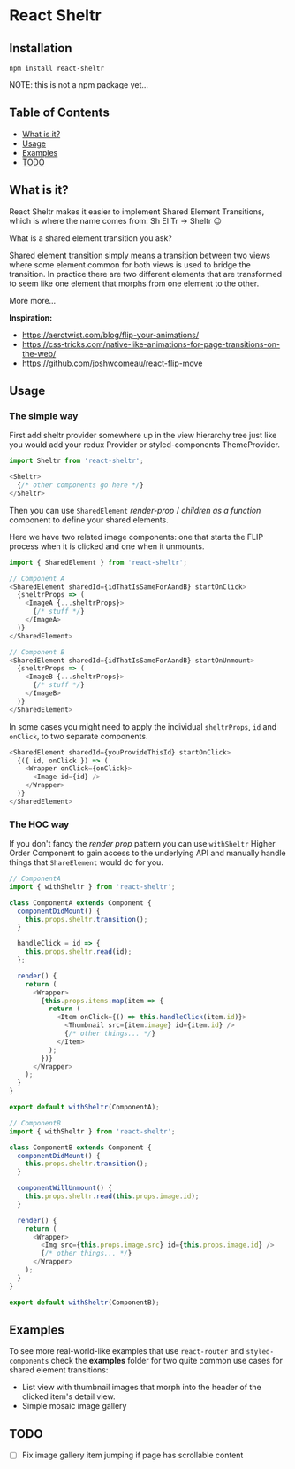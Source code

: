 # React Sheltr

## Installation

```
npm install react-sheltr
```

NOTE: this is not a npm package yet...

## Table of Contents

* [What is it?](#what-is-it-)
* [Usage](#usage)
* [Examples](#examples)
* [TODO](#todo)

## What is it?

React Sheltr makes it easier to implement Shared Element Transitions, which is where
the name comes from: Sh El Tr -> Sheltr 😉

What is a shared element transition you ask?

Shared element transition simply means a transition between two views where some
element common for both views is used to bridge the transition.
In practice there are two different elements that are transformed to seem like
one element that morphs from one element to the other.

More more...

**Inspiration:**

- https://aerotwist.com/blog/flip-your-animations/
- https://css-tricks.com/native-like-animations-for-page-transitions-on-the-web/
- https://github.com/joshwcomeau/react-flip-move

## Usage

### The simple way

First add sheltr provider somewhere up in the view hierarchy tree just like you
would add your redux Provider or styled-components ThemeProvider.

```javascript
import Sheltr from 'react-sheltr';

<Sheltr>
  {/* other components go here */}
</Sheltr>
```

Then you can use `SharedElement` *render-prop* / *children as a function*
component to define your shared elements.

Here we have two related image components: one that starts the FLIP process when
it is clicked and one when it unmounts.

```javascript
import { SharedElement } from 'react-sheltr';

// Component A
<SharedElement sharedId={idThatIsSameForAandB} startOnClick>
  {sheltrProps => (
    <ImageA {...sheltrProps}>
      {/* stuff */}
    </ImageA>
  )}
</SharedElement>

// Component B
<SharedElement sharedId={idThatIsSameForAandB} startOnUnmount>
  {sheltrProps => (
    <ImageB {...sheltrProps}>
      {/* stuff */}
    </ImageB>
  )}
</SharedElement>
```

In some cases you might need to apply the individual `sheltrProps`, `id` and `onClick`, to two separate components.

```javascript
<SharedElement sharedId={youProvideThisId} startOnClick>
  {({ id, onClick }) => (
    <Wrapper onClick={onClick}>
      <Image id={id} />
    </Wrapper>
  )}
</SharedElement>
```

### The HOC way

If you don't fancy the *render prop* pattern you can use `withSheltr`
Higher Order Component to gain access to the underlying API and manually handle things
that `ShareElement` would do for you.

```javascript
// ComponentA
import { withSheltr } from 'react-sheltr';

class ComponentA extends Component {
  componentDidMount() {
    this.props.sheltr.transition();
  }

  handleClick = id => {
    this.props.sheltr.read(id);
  };

  render() {
    return (
      <Wrapper>
        {this.props.items.map(item => {
          return (
            <Item onClick={() => this.handleClick(item.id)}>
              <Thumbnail src={item.image} id={item.id} />
              {/* other things... */}
            </Item>
          );
        })}
      </Wrapper>
    );
  }
}

export default withSheltr(ComponentA);
```

```javascript
// ComponentB
import { withSheltr } from 'react-sheltr';

class ComponentB extends Component {
  componentDidMount() {
    this.props.sheltr.transition();
  }

  componentWillUnmount() {
    this.props.sheltr.read(this.props.image.id);
  }

  render() {
    return (
      <Wrapper>
        <Img src={this.props.image.src} id={this.props.image.id} />
        {/* other things... */}
      </Wrapper>
    );
  }
}

export default withSheltr(ComponentB);
```

## Examples

To see more real-world-like examples that use `react-router` and `styled-components`
check the **examples** folder for two quite common use cases for shared element transitions:

- List view with thumbnail images that morph into the header of the clicked item's detail view.
- Simple mosaic image gallery

## TODO

- [ ] Fix image gallery item jumping if page has scrollable content
